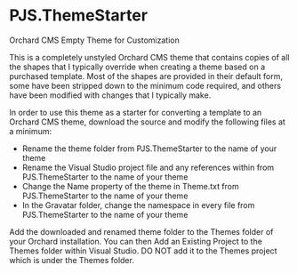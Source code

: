 PJS.ThemeStarter
================

Orchard CMS Empty Theme for Customization

This is a completely unstyled Orchard CMS theme that contains copies of all the shapes that I typically override when creating a theme based on a purchased template. Most of the shapes are provided in their default form, some have been stripped down to the minimum code required, and others have been modified with changes that I typically make.

In order to use this theme as a starter for converting a template to an Orchard CMS theme, download the source and modify the following files at a minimum:

* Rename the theme folder from PJS.ThemeStarter to the name of your theme
* Rename the Visual Studio project file and any references within from PJS.ThemeStarter to the name of your theme
* Change the Name property of the theme in Theme.txt from PJS.ThemeStarter to the name of your theme
* In the Gravatar folder, change the namespace in every file from PJS.ThemeStarter to the name of your theme

Add the downloaded and renamed theme folder to the Themes folder of your Orchard installation. You can then Add an Existing Project to the Themes folder within Visual Studio. DO NOT add it to the Themes project which is under the Themes folder.
